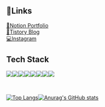 <h2>🔗Links</h2>
<a href="https://curious-crayfish-51b.notion.site/b90a7cb7acf34d7dbfaea17776a33f06">📄Notion Portfolio</a><br/>
<a href="https://ham-in-dev.tistory.com/">📖Tistory Blog</a><br/>
<a href="https://www.instagram.com/ham_in_dev"/>💻Instagram</a>
</div>

<h2>Tech Stack</h2>
<div style="display:flex">
  
<img src="https://img.shields.io/badge/Javascript-3766AB?style=flat-square&logo=Javascript&logoColor=white"/>
<img src="https://img.shields.io/badge/HTML-3766AB?style=flat-square&logo=HTML5&logoColor=white"/>
<img src="https://img.shields.io/badge/CSS-3766AB?style=flat-square&logo=CSS3&logoColor=white"/>
<img src="https://img.shields.io/badge/React-3766AB?style=flat-square&logo=React&logoColor=white"/><br/>
<img src="https://img.shields.io/badge/SQL-3766AB?style=flat-square&logo=Mysql&logoColor=white"/>
<img src="https://img.shields.io/badge/Firebase-3766AB?style=flat-square&logo=Firebase&logoColor=white"/>
<img src="https://img.shields.io/badge/C-3766AB?style=flat-square&logo=C&logoColor=white"/>
<img src="https://img.shields.io/badge/Python-3766AB?style=flat-square&logo=Python&logoColor=white"/>
</div>

<div style="display:flex;margin-top:30px;align-items:center">


[![Top Langs](https://github-readme-stats.vercel.app/api/top-langs/?username=alrbs10&layout=compact)](https://github.com/anuraghazra/github-readme-stats)

<div style="height:50px"></div>


[![Anurag's GitHub stats](https://github-readme-stats.vercel.app/api?username=alrbs10&show_icons=true&theme=cobalt)](https://github.com/anuraghazra/github-readme-stats)
</div>
